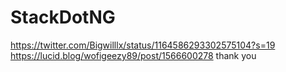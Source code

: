 # StackDotNG
https://twitter.com/Bigwilllx/status/1164586293302575104?s=19
https://lucid.blog/wofigeezy89/post/1566600278
thank you
